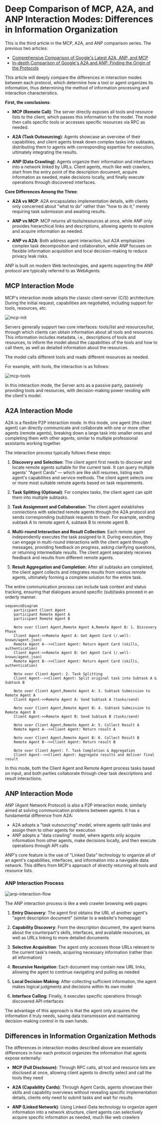 # Deep Comparison of MCP, A2A, and ANP Interaction Modes: Differences in Information Organization

This is the third article in the MCP, A2A, and ANP comparison series. The previous two articles:
- [Comprehensive Comparison of Google's Latest A2A, ANP, and MCP](/blogs/Comparing-the-Interaction-Modes-of-MCP-A2A-and-ANP.md)
- [In-depth Comparison of Google's A2A and ANP: Finding the Origin of the Protocols](/blogs/In-depth-Comparison-of-Google-A2A-and-ANP-Finding-the-Origin-of-Protocols.md)

This article will deeply compare the differences in interaction modes between each protocol, which determine how a tool or agent organizes its information, thus determining the method of information processing and interaction characteristics.

**First, the conclusions**:

- **MCP (Remote Call)**: The server directly exposes all tools and resource lists to the client, which passes this information to the model. The model then calls specific tools or accesses specific resources via RPC as needed.

- **A2A (Task Outsourcing)**: Agents showcase an overview of their capabilities, and client agents break down complex tasks into subtasks, distributing them to agents with corresponding expertise for execution, ultimately integrating the results.

- **ANP (Data Crawling)**: Agents organize their information and interfaces into a network linked by URLs. Client agents, much like web crawlers, start from the entry point of the description document, acquire information as needed, make decisions locally, and finally execute operations through discovered interfaces.

**Core Differences Among the Three**:

- **A2A vs MCP**: A2A encapsulates implementation details, with clients only concerned about "what to do" rather than "how to do it," merely requiring task submission and awaiting results.

- **ANP vs MCP**: MCP returns all tools/resources at once, while ANP only provides hierarchical links and descriptions, allowing agents to explore and acquire information as needed.

- **ANP vs A2A**: Both address agent interaction, but A2A emphasizes complex task decomposition and collaboration, while ANP focuses on flexible information acquisition and local decision-making to reduce privacy leak risks.

ANP is built on modern Web technologies, and agents supporting the ANP protocol are typically referred to as WebAgents.

## MCP Interaction Mode

MCP's interaction mode adopts the classic client-server (C/S) architecture. During the initial request, capabilities are negotiated, including support for tools, resources, etc.

![mcp-init](/blogs/images/mcp-init.png)

Servers generally support two core interfaces: tools/list and resources/list, through which clients can obtain information about all tools and resources. This information includes metadata, i.e., descriptions of tools and resources, to inform the model about the capabilities of the tools and how to call them, as well as detailed information about the resources.

The model calls different tools and reads different resources as needed.

For example, with tools, the interaction is as follows:

![mcp-tools](/blogs/images/mcp-tools.png)

In this interaction mode, the Server acts as a passive party, passively providing tools and resources, with decision-making power residing with the client's model.

## A2A Interaction Mode

A2A is a flexible P2P interaction mode. In this mode, one agent (the client agent) can directly communicate and collaborate with one or more other agents (remote agents), breaking down a large task into smaller ones and completing them with other agents, similar to multiple professional assistants working together.

The interaction process typically follows these steps:
1. **Discovery and Selection**: The client agent first needs to discover and locate remote agents suitable for the current task. It can query multiple agents' "Agent Cards" — which are like skill resumes, listing each agent's capabilities and service methods. The client agent selects one or more most suitable remote agents based on task requirements.

2. **Task Splitting (Optional)**: For complex tasks, the client agent can split them into multiple subtasks.

3. **Task Assignment and Collaboration**: The client agent establishes connections with selected remote agents through the A2A protocol and sends corresponding (sub)task requests to them. For example, sending subtask A to remote agent A, subtask B to remote agent B.

4. **Multi-round Interaction and Result Collection**: Each remote agent independently executes the task assigned to it. During execution, they can engage in multi-round interactions with the client agent through messages, providing feedback on progress, asking clarifying questions, or returning intermediate results. The client agent separately receives feedback and results from different remote agents.

5. **Result Aggregation and Completion**: After all subtasks are completed, the client agent collects and integrates results from various remote agents, ultimately forming a complete solution for the entire task.

The entire communication process can include task context and status tracking, ensuring that dialogues around specific (sub)tasks proceed in an orderly manner.

```mermaid
sequenceDiagram
    participant Client Agent
    participant Remote Agent A
    participant Remote Agent B

    Note over Client Agent,Remote Agent A,Remote Agent B: 1. Discovery Phase
    Client Agent->>Remote Agent A: Get Agent Card (/.well-known/agent.json)
    Remote Agent A-->>Client Agent: Return Agent Card (skills, authentication)
    Client Agent->>Remote Agent B: Get Agent Card (/.well-known/agent.json)
    Remote Agent B-->>Client Agent: Return Agent Card (skills, authentication)

    Note over Client Agent: 2. Task Splitting
    Client Agent-->>Client Agent: Split original task into Subtask A & Subtask B

    Note over Client Agent,Remote Agent A: 3. Subtask Submission to Remote Agent A
    Client Agent->>Remote Agent A: Send Subtask A (tasks/send)

    Note over Client Agent,Remote Agent B: 4. Subtask Submission to Remote Agent B
    Client Agent->>Remote Agent B: Send Subtask B (tasks/send)

    Note over Client Agent,Remote Agent A: 5. Collect Result A
    Remote Agent A-->>Client Agent: Return result A

    Note over Client Agent,Remote Agent B: 6. Collect Result B
    Remote Agent B-->>Client Agent: Return result B

    Note over Client Agent: 7. Task Completion & Aggregation
    Client Agent-->>Client Agent: Aggregate results and deliver final result
```

In this mode, both the Client Agent and Remote Agent process tasks based on input, and both parties collaborate through clear task descriptions and result interactions.

## ANP Interaction Mode

ANP (Agent Network Protocol) is also a P2P interaction mode, similarly aimed at solving communication problems between agents. It has a fundamental difference from A2A:

- A2A adopts a "task outsourcing" model, where agents split tasks and assign them to other agents for execution
- ANP adopts a "data crawling" model, where agents only acquire information from other agents, make decisions locally, and then execute operations through API calls

ANP's core feature is the use of "Linked Data" technology to organize all of an agent's capabilities, interfaces, and information into a navigable data network. This differs from MCP's approach of directly returning all tools and resource lists.

### ANP Interaction Process

![anp-interaction-flow](/blogs/images/anp-interaction-flow.png)

The ANP interaction process is like a web crawler browsing web pages:

1. **Entry Discovery**: The agent first obtains the URL of another agent's "agent description document" (similar to a website's homepage)

2. **Capability Discovery**: From the description document, the agent learns about the counterpart's skills, interfaces, and available resources, as well as URLs linking to more detailed documents

3. **Selective Acquisition**: The agent only accesses those URLs relevant to the current task's needs, acquiring necessary information (rather than all information)

4. **Recursive Navigation**: Each document may contain new URL links, allowing the agent to continue navigating and pulling as needed

5. **Local Decision Making**: After collecting sufficient information, the agent makes logical judgments and decisions within its own model

6. **Interface Calling**: Finally, it executes specific operations through discovered API interfaces

The advantage of this approach is that the agent only acquires the information it truly needs, saving data transmission and maintaining decision-making control in its own hands.

## Differences in Information Organization Methods

The differences in interaction modes described above are essentially differences in how each protocol organizes the information that agents expose externally:

- **MCP (Full Disclosure)**: Through RPC calls, all tool and resource lists are disclosed at once, allowing client agents to directly select and call the tools they need

- **A2A (Capability Cards)**: Through Agent Cards, agents showcase their skills and capability overviews without revealing specific implementation details, clients only need to submit tasks and wait for results

- **ANP (Linked Network)**: Using Linked-Data technology to organize agent information into a network structure, client agents can selectively acquire specific information as needed, much like web crawlers
